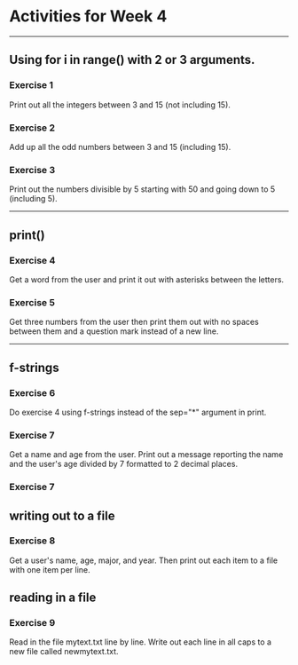 # Activities for Week 4

---

## Using for i in range() with 2 or 3 arguments.

### Exercise 1
Print out all the integers between 3 and 15 (not including 15).

### Exercise 2
Add up all the odd numbers between 3 and 15 (including 15).

### Exercise 3
Print out the numbers divisible by 5 starting with 50 and going down to 5 (including 5).

---

## print()

### Exercise 4
Get a word from the user and print it out with asterisks between the letters. 

### Exercise 5
Get three numbers from the user then print them out with no spaces between them and a question mark instead of a new line.

---

## f-strings

### Exercise 6
Do exercise 4 using f-strings instead of the sep="*" argument in print.

### Exercise 7
Get a name and age from the user. Print out a message reporting the name and the user's age divided by 7 formatted to 2 decimal places.

### Exercise 7



## writing out to a file

### Exercise 8
Get a user's name, age, major, and year. Then print out each item to a file with one item per line.


## reading in a file

### Exercise 9
Read in the file mytext.txt line by line. Write out each line in all caps to a new file called newmytext.txt.

